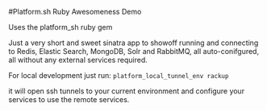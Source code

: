 #Platform.sh Ruby Awesomeness Demo

Uses the platform_sh ruby gem

Just a very short and sweet sinatra app to showoff running and connecting to Redis, Elastic Search, MongoDB, Solr and RabbitMQ, all auto-conifgured, all without any external services required.

For local development just run:
`platform_local_tunnel_env rackup`

it will open ssh tunnels to your current environment and configure your services to use the remote services.